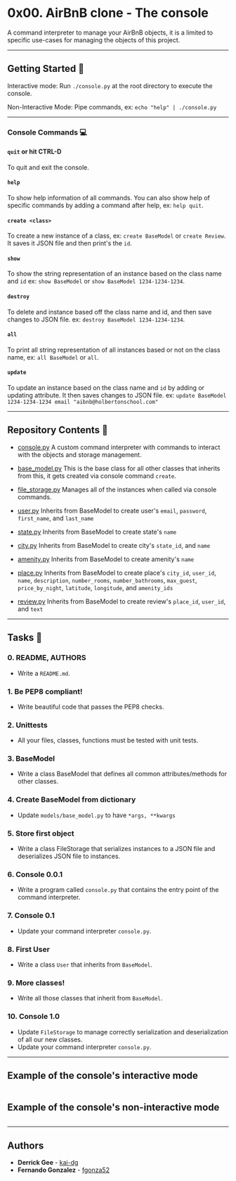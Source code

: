 # 0x00. AirBnB clone - The console

A command interpreter to manage your AirBnB objects, it is a limited to specific use-cases for managing the objects of this project.

---

## Getting Started :wrench:

Interactive mode: Run `./console.py` at the root directory to execute the console.

Non-Interactive Mode: Pipe commands, ex: `echo "help" | ./console.py`

---

### Console Commands :computer:

#### `quit` or hit CTRL-D
To quit and exit the console.

#### `help`
To show help information of all commands. You can also show help of specific commands by adding a command after help, ex: `help quit`.

#### `create <class>`
To create a new instance of a class, ex: `create BaseModel` or `create Review`. It saves it JSON file and then print's the `id`.

#### `show`
To show the string representation of an instance based on the class name and `id` ex: `show BaseModel` or `show BaseModel 1234-1234-1234`.

#### `destroy`
To delete and instance based off the class name and id, and then save changes to JSON file. ex: `destroy BaseModel 1234-1234-1234`. 

#### `all`
To print all string representation of all instances based or not on the class name, ex: `all BaseModel` or `all`.

#### `update`
To update an instance based on the class name and `id` by adding or updating attribute. It then saves changes to JSON file. ex: `update BaseModel 1234-1234-1234 email "aibnb@holbertonschool.com"`

---

## Repository Contents :file_folder:

* [console.py](./console.py)
A custom command interpreter with commands to interact with the objects and storage management.

* [base_model.py](./models/base_model.py)
This is the base class for all other classes that inherits from this, it gets created via console command `create`.

* [file_storage.py](./models/engine/file_storage.py)
Manages all of the instances when called via console commands.

* [user.py](./models/user.py)
Inherits from BaseModel to create user's `email`, `password`, `first_name`, and `last_name`

* [state.py](./models/state.py)
Inherits from BaseModel to create state's `name`

* [city.py](./models/city.py)
Inherits from BaseModel to create city's `state_id`, and `name`

* [amenity.py](./models/amenity.py)
Inherits from BaseModel to create amenity's `name`

* [place.py](./models/place.py)
Inherits from BaseModel to create place's `city_id`, `user_id`, `name`, `description`, `number_rooms`, `number_bathrooms`, `max_guest`, `price_by_night`, `latitude`, `longitude`, and `amenity_ids`

* [review.py](./models/review.py)
Inherits from BaseModel to create review's `place_id`, `user_id`, and `text`

---

## Tasks :page_facing_up:

### 0. README, AUTHORS
* Write a `README.md`.

### 1. Be PEP8 compliant!
* Write beautiful code that passes the PEP8 checks.

### 2. Unittests
* All your files, classes, functions must be tested with unit tests.

### 3. BaseModel
* Write a class BaseModel that defines all common attributes/methods for other classes.

### 4. Create BaseModel from dictionary
* Update `models/base_model.py` to have `*args, **kwargs`

### 5. Store first object
* Write a class FileStorage that serializes instances to a JSON file and deserializes JSON file to instances.

### 6. Console 0.0.1
* Write a program called `console.py` that contains the entry point of the command interpreter.

### 7. Console 0.1
* Update your command interpreter `console.py`.

### 8. First User
* Write a class `User` that inherits from `BaseModel`.

### 9. More classes!
* Write all those classes that inherit from `BaseModel`.

### 10. Console 1.0
* Update `FileStorage` to manage correctly serialization and deserialization of all our new classes.
* Update your command interpreter `console.py`.

---

## Example of the console's interactive mode

![]()

## Example of the console's non-interactive mode

![]()

---

## Authors

* **Derrick Gee** - [kai-dg](https://github.com/kai-dg)
* **Fernando Gonzalez** - [fgonza52](https://github.com/fgonza52)
